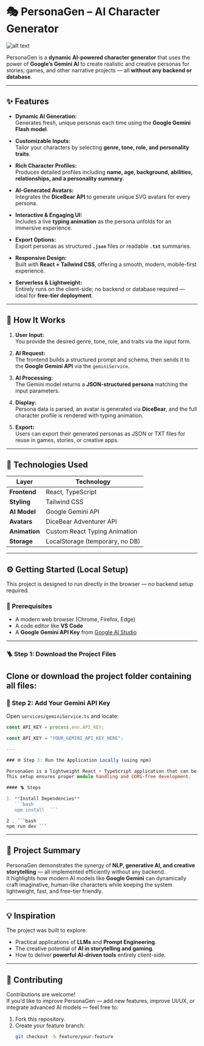 # 🎭 PersonaGen – AI Character Generator  
![alt text](https://img.shields.io/badge/PersonaGen-AI%20Character%20Generator-8B5CF6?style=for-the-badge&logo=react)

PersonaGen is a **dynamic AI-powered character generator** that uses the power of **Google’s Gemini AI** to create realistic and creative personas for stories, games, and other narrative projects — all **without any backend or database**.  

---

## ✨ Features

- **Dynamic AI Generation:**  
  Generates fresh, unique personas each time using the **Google Gemini Flash model**.

- **Customizable Inputs:**  
  Tailor your characters by selecting **genre, tone, role, and personality traits**.

- **Rich Character Profiles:**  
  Produces detailed profiles including **name, age, background, abilities, relationships, and a personality summary**.

- **AI-Generated Avatars:**  
  Integrates the **DiceBear API** to generate unique SVG avatars for every persona.

- **Interactive & Engaging UI:**  
  Includes a live **typing animation** as the persona unfolds for an immersive experience.

- **Export Options:**  
  Export personas as structured **`.json`** files or readable **`.txt`** summaries.

- **Responsive Design:**  
  Built with **React + Tailwind CSS**, offering a smooth, modern, mobile-first experience.

- **Serverless & Lightweight:**  
  Entirely runs on the client-side; no backend or database required — ideal for **free-tier deployment**.

---

## 🚀 How It Works

1. **User Input:**  
   You provide the desired genre, tone, role, and traits via the input form.

2. **AI Request:**  
   The frontend builds a structured prompt and schema, then sends it to the **Google Gemini API** via the `geminiService`.

3. **AI Processing:**  
   The Gemini model returns a **JSON-structured persona** matching the input parameters.

4. **Display:**  
   Persona data is parsed, an avatar is generated via **DiceBear**, and the full character profile is rendered with typing animation.

5. **Export:**  
   Users can export their generated personas as JSON or TXT files for reuse in games, stories, or creative apps.

---

## 🧠 Technologies Used

| Layer | Technology |
|--------|-------------|
| **Frontend** | React, TypeScript |
| **Styling** | Tailwind CSS |
| **AI Model** | Google Gemini API |
| **Avatars** | DiceBear Adventurer API |
| **Animation** | Custom React Typing Animation |
| **Storage** | LocalStorage (temporary, no DB) |

---

## ⚙️ Getting Started (Local Setup)

This project is designed to run directly in the browser — no backend setup required.

### 🔧 Prerequisites

- A modern web browser (Chrome, Firefox, Edge)
- A code editor like **VS Code**
- A **Google Gemini API Key** from [Google AI Studio](https://aistudio.google.com/)

---

### 🪜 Step 1: Download the Project Files

Clone or download the project folder containing all files:
---

### 🔑 Step 2: Add Your Gemini API Key

Open `services/geminiService.ts` and locate:

```typescript
const API_KEY = process.env.API_KEY;

const API_KEY = "YOUR_GEMINI_API_KEY_HERE";

---

### 🌐 Step 3: Run the Application Locally (using npm)

PersonaGen is a lightweight React + TypeScript application that can be run directly using **npm** or **yarn**.  
This setup ensures proper module handling and CORS-free development.

#### 🪜 Steps

1. **Install Dependencies**
   ```bash
   npm install  ```
   ```
   ```
2 . ```bash
   npm run dev ```
```
---

## 🧠 Project Summary

PersonaGen demonstrates the synergy of **NLP, generative AI, and creative storytelling** — all implemented efficiently without any backend.  
It highlights how modern AI models like **Google Gemini** can dynamically craft imaginative, human-like characters while keeping the system lightweight, fast, and free-tier friendly.

---

## 💡 Inspiration

The project was built to explore:
- Practical applications of **LLMs** and **Prompt Engineering**.  
- The creative potential of **AI in storytelling and gaming**.  
- How to deliver **powerful AI-driven tools** entirely client-side.  

---

## 🙌 Contributing

Contributions are welcome!  
If you’d like to improve PersonaGen — add new features, improve UI/UX, or integrate advanced AI models — feel free to:

1. Fork this repository.  
2. Create your feature branch:  
   ```bash
   git checkout -b feature/your-feature

